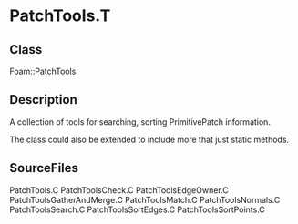 # PatchTools.T 
## Class
Foam::PatchTools

## Description
A collection of tools for searching, sorting PrimitivePatch information.

The class could also be extended to include more that just static methods.

## SourceFiles
PatchTools.C
PatchToolsCheck.C
PatchToolsEdgeOwner.C
PatchToolsGatherAndMerge.C
PatchToolsMatch.C
PatchToolsNormals.C
PatchToolsSearch.C
PatchToolsSortEdges.C
PatchToolsSortPoints.C

